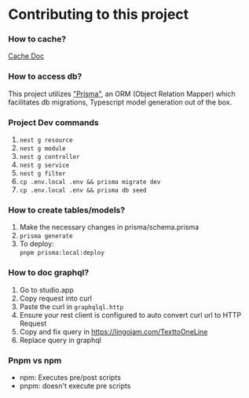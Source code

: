 # Contributing to this project

### How to cache?

[Cache Doc](https://docs.nestjs.com/techniques/caching)

### How to access db?

This project utilizes ["Prisma"](https://www.prisma.io), an ORM (Object Relation Mapper)
which facilitates db migrations, Typescript model generation out of the box.

### Project Dev commands

1. `nest g resource`
2. `nest g module`
3. `nest g controller`
4. `nest g service`
5. `nest g filter`
6. `cp .env.local .env && prisma migrate dev`
7. `cp .env.local .env && prisma db seed`

### How to create tables/models?

1. Make the necessary changes in prisma/schema.prisma
2. `prisma generate `
3. To deploy:  
   `pnpm prisma:local:deploy`

### How to doc graphql?

1. Go to studio.app
2. Copy request into curl
3. Paste the curl in `graphqlql.http`
4. Ensure your rest client is configured to auto convert curl url to HTTP Request
5. Copy and fix query in https://lingojam.com/TexttoOneLine
6. Replace query in graphql

### Pnpm vs npm

- npm: Executes pre/post scripts
- pnpm: doesn't execute pre scripts
